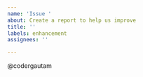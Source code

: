 ```yaml
---
name: 'Issue '
about: Create a report to help us improve
title: ''
labels: enhancement
assignees: ''

---
```


@codergautam
